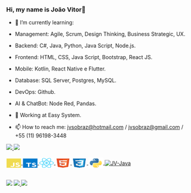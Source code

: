### Hi, my name is João Vitor👋

- 🌱 I’m currently learning:
- Management: Agile, Scrum, Design Thinking, Business Strategic, UX.
- Backend: C#, Java, Python, Java Script, Node.js.
- Frontend: HTML, CSS, Java Script, Bootstrap, React JS.
- Mobile: Kotlin, React Native e Flutter.
- Database: SQL Server, Postgres, MySQL.
- DevOps: Github.
- AI & ChatBot: Node Red, Pandas.

- 💼 Working at Easy System.
- 📫 How to reach me: jvsobraz@hotmail.com / jvsobraz@gmail.com / +55 (11) 96198-3448

<div>
  <a href="https://github.com/jvsobraz">
  <img height="180em" src="https://github-readme-stats.vercel.app/api?username=jvsobraz&show_icons=true&theme=purple&include_all_commits=true&count_private=true"/>
  <img height="180em" src="https://github-readme-stats.vercel.app/api/top-langs/?username=jvsobraz&layout=compact&langs_count=16&theme=purple"/>
</div>
  
<div style="display: inline_block"><br>
  <img align="center" alt="JV-Js" height="25" width="40" src="https://raw.githubusercontent.com/devicons/devicon/master/icons/javascript/javascript-plain.svg">
  <img align="center" alt="JV-Ts" height="25" width="40" src="https://raw.githubusercontent.com/devicons/devicon/master/icons/typescript/typescript-plain.svg">
  <img align="center" alt="JV-React" height="30" width="40" src="https://raw.githubusercontent.com/devicons/devicon/master/icons/react/react-original.svg">
  <img align="center" alt="JV-HTML" height="25" width="40" src="https://raw.githubusercontent.com/devicons/devicon/master/icons/html5/html5-original.svg">
  <img align="center" alt="JV-CSS" height="25" width="40" src="https://raw.githubusercontent.com/devicons/devicon/master/icons/css3/css3-original.svg">
  <img align="center" alt="JV-Python" height="30" width="40" src="https://raw.githubusercontent.com/devicons/devicon/master/icons/python/python-original.svg">
  <img align="center" alt="JV-Java" height="30" width="40" src="https://cdn.jsdelivr.net/gh/devicons/devicon/icons/java/java-original-wordmark.svg"/>
</div>

##

<div> 
  <a href="https://www.instagram.com/joaoo.braz/" target="_blank"><img src="https://img.shields.io/badge/-Instagram-%23E4405F?style=for-the-badge&logo=instagram&logoColor=white" target="_blank"></a>
  <a href = "mailto:jvsobraz@hotmail.com"><img src="https://img.shields.io/badge/Microsoft_Outlook-0078D4?style=for-the-badge&logo=microsoft-outlook&logoColor=white">
  <a href="https://www.linkedin.com/in/jvsobraz" target="_blank"><img src="https://img.shields.io/badge/-LinkedIn-%230077B5?style=for-the-badge&logo=linkedin&logoColor=white" target="_blank"></a> 
</div>

##
